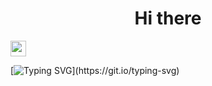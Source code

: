 <h1 align="center">Hi there</h1> <img src="https://media.giphy.com/media/hvRJCLFzcasrR4ia7z/giphy.gif" width="25px"></h1>

[![Typing SVG](https://readme-typing-svg.demolab.com?font=Fira+Code&pause=1000&color=F7088A&center=true&random=false&width=435&lines=Welcome+to+my+profile!;Here+I+share+my+adventures+in+AI;Always+learning+new+things..)](https://git.io/typing-svg)
